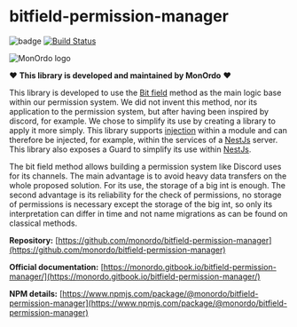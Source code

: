 # bitfield-permission-manager
![badge][0] [![Build Status][1]][2]

![MonOrdo logo](https://www.monordo.com/wp-content/uploads/2022/06/MonOrdo.jpg)

❤️ **This library is developed and maintained by MonOrdo** ❤️

This library is developed to use the [Bit field](https://en.wikipedia.org/wiki/Bit_field) method as the main logic base within our permission system. We did not invent this method, nor its application to the permission system, but after having been inspired by discord, for example. We chose to simplify its use by creating a library to apply it more simply. This library supports [injection](https://rxjs.dev/) within a module and can therefore be injected, for example, within the services of a [NestJs](https://nestjs.com/) server. This library also exposes a Guard to simplify its use within [NestJs](https://nestjs.com/).

The bit field method allows building a permission system like Discord uses for its channels. The main advantage is to avoid heavy data transfers on the whole proposed solution. For its use, the storage of a big int is enough. The second advantage is its reliability for the check of permissions, no storage of permissions is necessary except the storage of the big int, so only its interpretation can differ in time and not name migrations as can be found on classical methods.

**Repository:** [https://github.com/monordo/bitfield-permission-manager](https://github.com/monordo/bitfield-permission-manager)

**Official documentation:** [https://monordo.gitbook.io/bitfield-permission-manager/](https://monordo.gitbook.io/bitfield-permission-manager/)

**NPM details:** [https://www.npmjs.com/package/@monordo/bitfield-permission-manager](https://www.npmjs.com/package/@monordo/bitfield-permission-manager)




[0]: https://img.shields.io/badge/%20coverage%20-100-green?style=flat-square
[1]: https://img.shields.io/endpoint.svg?url=https%3A%2F%2Factions-badge.atrox.dev%2Fmonordo%2Fbitfield-permission-manager%2Fbadge%3Fref%3Dmain&style=flat-square

[2]: https://actions-badge.atrox.dev/monordo/bitfield-permission-manager/goto?ref=main

